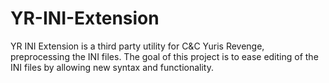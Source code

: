 # YR-INI-Extension

YR INI Extension is a third party utility for C&C Yuris Revenge, preprocessing the INI files. 
The goal of this project is to ease editing of the INI files by allowing new syntax and functionality. 

